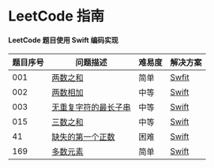 # LeetCode 指南
#### LeetCode 题目使用 Swift 编码实现 

|题目序号| 问题描述|难易度|解决方案|
|----------|-----------|----------|----------|
|001        |[两数之和](https://leetcode-cn.com/problems/two-sum/)|简单|[Swfit](./001-两数之和/001.swift)|
|002        |[两数相加](https://leetcode-cn.com/problems/add-two-numbers/)|中等|[Swift](./002-两数相加/002.swift)
|003        |[无重复字符的最长子串](https://leetcode-cn.com/problems/longest-substring-without-repeating-characters/)|中等|[Swift](./003-无重复字符的最长子串/003.swift)
|015        |[三数之和](https://leetcode-cn.com/problems/3sum)|中等|[Swift](./015-三数之和/015.swift)
|41        |[缺失的第一个正数](https://leetcode-cn.com/problems/first-missing-positive/)|困难|[Swift](./041-缺失的第一个正数/014.swift)
|169        |[多数元素](https://leetcode-cn.com/problems/majority-element)|简单|[Swift](./169-多数元素/169.swift)
